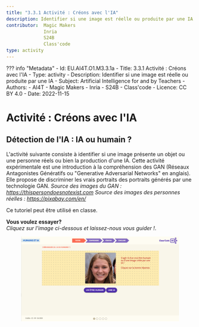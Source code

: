 ```yaml
---
title: "3.3.1 Activité : Créons avec l'IA"
description: Identifier si une image est réelle ou produite par une IA
contributor:  Magic Makers
              Inria
              S24B
              Class'code  
type: activity
---
```

??? info "Metadata"
    - Id: EU.AI4T.O1.M3.3.1a
    - Title: 3.3.1 Activité : Créons avec l'IA
    - Type: activity
    - Description: Identifier si une image est réelle ou produite par une IA
    - Subject: Artificial Intelligence for and by Teachers
    - Authors:
        - AI4T 
        - Magic Makers
        - Inria
        - S24B
        - Class'code
    - Licence: CC BY 4.0
    - Date: 2022-11-15

# Activité : Créons avec l'IA
## Détection de l'IA : IA ou humain ?

L'activité suivante consiste à identifier si une image présente un objet ou une personne réels ou bien la production d'une IA. Cette activité expérimentale est une introduction à la compréhension des GAN (Réseaux Antagonistes Génératifs ou "Generative Adversarial Networks" en anglais). Elle propose de discriminer les vrais portraits des portraits générés par une technologie GAN.
*Source des images du GAN : https://thispersondoesnotexist.com*
*Source des images des personnes réelles : https://pixabay.com/en/*

Ce tutoriel peut être utilisé en classe.

**Vous voulez essayer?**  
_Cliquez sur l'image ci-dessous et laissez-nous vous guider !_.

<a href="https://pixees.fr/classcodeiai/app/tuto3-ai4t/" target="_blank"><figure>
  <img src="Images/Tuto-M3-HumanandAI-FR.png"/>
</figure></a>
